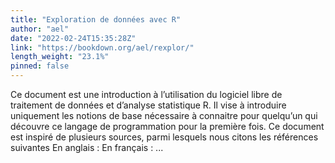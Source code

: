 ```yaml
---
title: "Exploration de données avec R"
author: "ael"
date: "2022-02-24T15:35:28Z"
link: "https://bookdown.org/ael/rexplor/"
length_weight: "23.1%"
pinned: false
---
```


Ce document est une introduction à l’utilisation du logiciel libre de traitement de données et d’analyse statistique R. Il vise à introduire uniquement les notions de base nécessaire à connaitre pour quelqu’un qui découvre ce langage de programmation pour la première fois. Ce document est inspiré de plusieurs sources, parmi lesquels nous citons les références suivantes En anglais : En français :  ...

